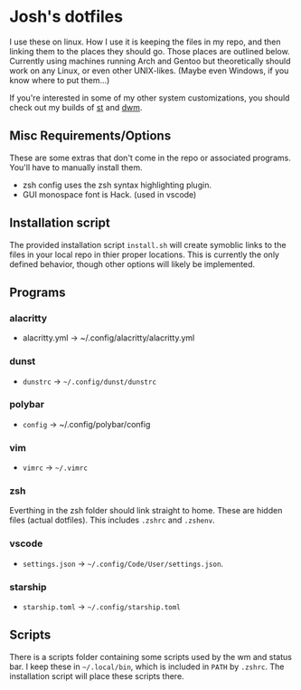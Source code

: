 # Josh's dotfiles
I use these on linux.
How I use it is keeping the files in my repo,
and then linking them to the places they should go.
Those places are outlined below.
Currently using machines running Arch and Gentoo
but theoretically should work on any Linux, or even other UNIX-likes.
(Maybe even Windows, if you know where to put them...)

If you're interested in some of my other system customizations,
you should check out my builds of [st](https://github.com/wrightjjw/st)
and [dwm](https://github.com/wrightjjw/dwm).

## Misc Requirements/Options
These are some extras that don't come in the repo or associated programs.
You'll have to manually install them.
- zsh config uses the zsh syntax highlighting plugin.
- GUI monospace font is Hack. (used in vscode)

## Installation script
The provided installation script `install.sh`
will create symoblic links to the files in your local repo
in thier proper locations.
This is currently the only defined behavior,
though other options will likely be implemented.


## Programs

### alacritty
- alacritty.yml -> ~/.config/alacritty/alacritty.yml

### dunst
- `dunstrc` -> `~/.config/dunst/dunstrc`

### polybar
- `config` -> ~/.config/polybar/config

### vim
- `vimrc` -> `~/.vimrc`

### zsh
Everthing in the zsh folder should link straight to home.
These are hidden files (actual dotfiles).
This includes `.zshrc` and `.zshenv`.

### vscode
- `settings.json` -> `~/.config/Code/User/settings.json`.

### starship
- `starship.toml` -> `~/.config/starship.toml`

## Scripts
There is a scripts folder containing some scripts used by the wm and status bar.
I keep these in `~/.local/bin`, which is included in `PATH` by `.zshrc`.
The installation script will place these scripts there.

